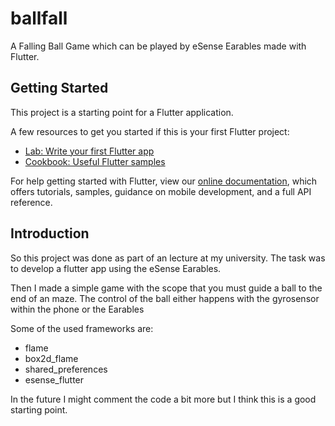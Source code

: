 # ballfall

A Falling Ball Game which can be played by eSense Earables made with Flutter.

## Getting Started

This project is a starting point for a Flutter application.

A few resources to get you started if this is your first Flutter project:

- [Lab: Write your first Flutter app](https://flutter.dev/docs/get-started/codelab)
- [Cookbook: Useful Flutter samples](https://flutter.dev/docs/cookbook)

For help getting started with Flutter, view our
[online documentation](https://flutter.dev/docs), which offers tutorials,
samples, guidance on mobile development, and a full API reference.

## Introduction

So this project was done as part of an lecture at my university.
The task was to develop a flutter app using the eSense Earables.

Then I made a simple game with the scope that you must guide a ball to the end of an maze.
The control of the ball either happens with the gyrosensor within the phone or the Earables

Some of the used frameworks are:
- flame
- box2d_flame
- shared_preferences
- esense_flutter

In the future I might comment the code a bit more but I think this is a good starting point.

